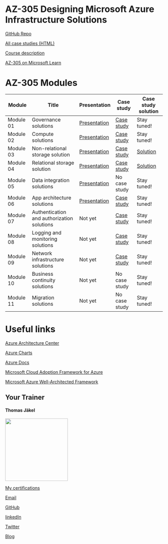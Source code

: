 # AZ-305 Designing Microsoft Azure Infrastructure Solutions

[GitHub Repo](https://github.com/MicrosoftLearning/AZ-305-DesigningMicrosoftAzureInfrastructureSolutions)

[All case studies (HTML)](https://microsoftlearning.github.io/AZ-305-DesigningMicrosoftAzureInfrastructureSolutions/)

[Course description](https://docs.microsoft.com/en-us/learn/certifications/courses/az-305t00)

[AZ-305 on Microsoft Learn](https://aka.ms/AZ-305StudentMaterials)


# AZ-305 Modules

| Module    | Title | Presentation | Case study | Case study solution |
| ----------|-------|--------------|------------|---------------------|
| Module 01 | Governance solutions                       | [Presentation](https://github.com/www42/305/blob/cbe13cb091f0f3f1148b816515d4933bd11475ff/Presentation/AZ-305T00A-ENU-Powerpoint_01.pdf) | [Case study](https://microsoftlearning.github.io/AZ-305-DesigningMicrosoftAzureInfrastructureSolutions/Instructions/CaseStudy/01-Governance.html) | Stay tuned! |
| Module 02 | Compute solutions                          | [Presentation](https://github.com/www42/305/blob/cbe13cb091f0f3f1148b816515d4933bd11475ff/Presentation/AZ-305T00A-ENU-PowerPoint_02.pdf) | [Case study](https://microsoftlearning.github.io/AZ-305-DesigningMicrosoftAzureInfrastructureSolutions/Instructions/CaseStudy/02-Compute.html) | Stay tuned! |
| Module 03 | Non-relational storage solution            | [Presentation](https://github.com/www42/305/blob/cbe13cb091f0f3f1148b816515d4933bd11475ff/Presentation/AZ-305T00A-ENU-PowerPoint_03.pdf) | [Case study](https://microsoftlearning.github.io/AZ-305-DesigningMicrosoftAzureInfrastructureSolutions/Instructions/CaseStudy/03-Nonrelationalstorage.html) | [Solution](https://github.com/www42/305/blob/c28dd9df7093709f3fbc55f5cc39a06469b58972/Solutions/AZ-305%20Case%20Study%20Non-relational%20Storage%20-%20Solution%20Diagram.pdf) |
| Module 04 | Relational storage solution                | [Presentation](https://github.com/www42/305/blob/cbe13cb091f0f3f1148b816515d4933bd11475ff/Presentation/AZ-305T00A-ENU-Powerpoint_04.pdf) | [Case study](https://microsoftlearning.github.io/AZ-305-DesigningMicrosoftAzureInfrastructureSolutions/Instructions/CaseStudy/04-Relationalstorage.html) | [Solution](https://github.com/www42/305/blob/d5a2e01994fd66f94a4c863c3bd6e290da238004/Solutions/AZ-305%20Case%20Study%20Relational%20Data%20-%20Solution%20Diagram.pdf) |
| Module 05 | Data integration solutions                 | [Presentation](https://github.com/www42/305/blob/cbe13cb091f0f3f1148b816515d4933bd11475ff/Presentation/AZ-305T00A-ENU-Powerpoint_05.pdf) | No case study  | Stay tuned! |
| Module 06 | App architecture solutions                 | [Presentation](https://github.com/www42/305/blob/cbe13cb091f0f3f1148b816515d4933bd11475ff/Presentation/AZ-305T00A-ENU-PowerPoint_06.pdf) | [Case study](https://microsoftlearning.github.io/AZ-305-DesigningMicrosoftAzureInfrastructureSolutions/Instructions/CaseStudy/06-Apparchitecture.html) | Stay tuned! |
| Module 07 | Authentication and authorization solutions | Not yet | [Case study](https://microsoftlearning.github.io/AZ-305-DesigningMicrosoftAzureInfrastructureSolutions/Instructions/CaseStudy/07-Access.html) | Stay tuned! |
| Module 08 | Logging and monitoring solutions           | Not yet | [Case study](https://microsoftlearning.github.io/AZ-305-DesigningMicrosoftAzureInfrastructureSolutions/Instructions/CaseStudy/08-Logging.html) | Stay tuned! |
| Module 09 | Network infrastructure  solutions          | Not yet | [Case study](https://microsoftlearning.github.io/AZ-305-DesigningMicrosoftAzureInfrastructureSolutions/Instructions/CaseStudy/09-Networkingoption2.html) | Stay tuned! |
| Module 10 | Business continuity solutions              | Not yet | No case study  | Stay tuned! |
| Module 11 | Migration solutions                        | Not yet | No case study  | Stay tuned! |

# Useful links

[Azure Architecture Center](https://https://docs.microsoft.com/en-us/azure/architecture/)

[Azure Charts](https://https://azurecharts.com/)

[Azure Docs](https://https://docs.microsoft.com/en-us/azure/)

[Microsoft Cloud Adoption Framework for Azure](https://docs.microsoft.com/en-us/azure/cloud-adoption-framework/)

[Microsoft Azure Well-Architected Framework](https://docs.microsoft.com/en-us/azure/architecture/framework/)


##  Your Trainer
#### Thomas Jäkel

<img src="https://download69118.blob.core.windows.net/anon/Profilbild.jpg" width="200"/>

[My certifications](https://www.credly.com/users/thomas-jakel)

[Email](mailto:thomas.jaekel@brainymotion.de?subject=AZ-305)

[GitHub](https://github.com/www42)

[linkedIn](https://linkedin.com/in/tjkkll)

[Twitter](https://twitter.com/tjkkll)

[Blog](https://blog.az.training)